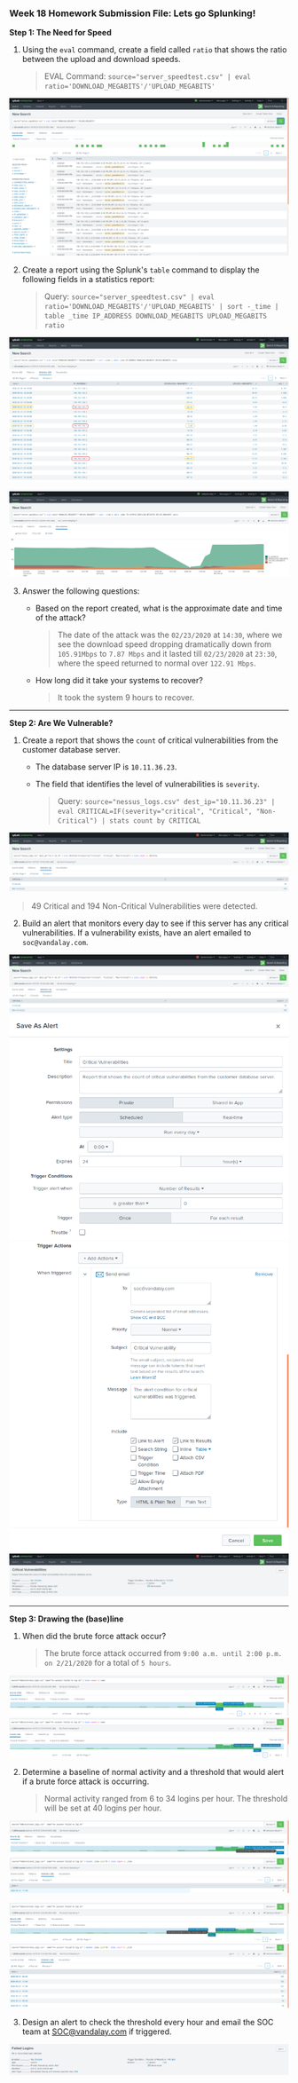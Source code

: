 ### Week 18 Homework Submission File: Lets go Splunking!

**Step 1: The Need for Speed**

1. Using the `eval` command, create a field called `ratio` that shows the ratio between the upload and download speeds.

   > EVAL Command: `source="server_speedtest.csv" | eval ratio='DOWNLOAD_MEGABITS'/'UPLOAD_MEGABITS'`

![](Images/step1.0.png)



2. Create a report using the Splunk's `table` command to display the following fields in a statistics report:

   > Query: `source="server_speedtest.csv" | eval ratio='DOWNLOAD_MEGABITS'/'UPLOAD_MEGABITS' | sort -_time | table _time IP_ADDRESS DOWNLOAD_MEGABITS UPLOAD_MEGABITS ratio`

![](Images/step1.1.png)

![](Images/step1.2.png)

3. Answer the following questions:

   - Based on the report created, what is the approximate date and time of the attack?

     > The date of the attack was the  `02/23/2020` at `14:30`, where we see the download speed dropping dramatically down from `105.91Mbps` to `7.87 Mbps` and it lasted till `02/23/2020` at `23:30`, where the speed returned to normal over `122.91 Mbps`.

   - How long did it take your systems to recover?

     > It took the system 9 hours to recover.



---



**Step 2: Are We Vulnerable?**

1. Create a report that shows the `count` of critical vulnerabilities from the customer database server.
   - The database server IP is `10.11.36.23`.

   - The field that identifies the level of vulnerabilities is `severity`.

     > Query: `source="nessus_logs.csv" dest_ip="10.11.36.23" | eval CRITICAL=IF(severity="critical", "Critical", "Non-Critical") | stats count by CRITICAL`

![](Images/step2.png)

   > 49 Critical and 194 Non-Critical Vulnerabilities were  detected.

   


2. Build an alert that monitors every day to see if this server has any  critical vulnerabilities. If a vulnerability exists, have an alert  emailed to `soc@vandalay.com`.

![](Images/step2.png)
![](Images/step2.1.png)
![](Images/step2.2.png)
![](Images/step2.3.png)
	
	
---



**Step 3: Drawing the (base)line**

1. When did the brute force attack occur?

   > The brute force attack occurred from `9:00 a.m. until 2:00 p.m. on 2/21/2020` for a total of `5 hours`.

![](Images/step3.0.png)
![](Images/step3.1.png)



2. Determine a baseline of normal activity and a threshold that would alert if a brute force attack is occurring.

   > Normal activity ranged from 6 to 34 logins per hour. The threshold will be set at 40 logins per hour.

![](Images/step3.2.png)
![](Images/step3.2.1.png)
	
![](Images/step3.3.png)
![](Images/step3.3.1.png)


3. Design an alert to check the threshold every hour and email the SOC team at SOC@vandalay.com if triggered. 

![](Images/step3.4.png)

